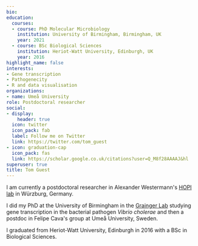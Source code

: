 ```yaml
---
bio: 
education:
  courses:
  - course: PhD Molecular Microbiology
    institution: University of Birmingham, Birmingham, UK
    year: 2021
  - course: BSc Biological Sciences
    institution: Heriot-Watt University, Edinburgh, UK
    year: 2016
highlight_name: false
interests:
- Gene transcription
- Pathogenecity
- R and data visualisation
organizations:
- name: Umeå University
role: Postdoctoral researcher
social:
- display:
    header: true
  icon: twitter
  icon_pack: fab
  label: Follow me on Twitter
  link: https://twitter.com/tom_guest
- icon: graduation-cap
  icon_pack: fas
  link: https://scholar.google.co.uk/citations?user=Q_M8f28AAAAJ&hl
superuser: true
title: Tom Guest
---
```


I am currently a postdoctoral researcher in Alexander Westermann's [HOPI lab](https://www.helmholtz-hiri.de/en/research/organisation/teams/team/host-pathogen-microbiota-interactions/) in Würzburg, Germany. 

I did my PhD at the University of Birmingham in the [Grainger Lab](https://www.graingerlab.com) studying gene transcription in the bacterial pathogen _Vibrio cholerae_ and then a postdoc in Felipe Cava's group at Umeå University, Sweden. 

I graduated from Heriot-Watt University, Edinburgh in 2016 with a BSc in Biological Sciences.